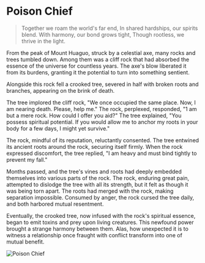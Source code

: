 # Poison Chief

> Together we roam the world's far end,
> In shared hardships, our spirits blend.
> With harmony, our bond grows tight,
> Though rootless, we thrive in the light.

From the peak of Mount Huaguo, struck by a celestial axe, many rocks and
trees tumbled down. Among them was a cliff rock that had absorbed the
essence of the universe for countless years. The axe's blow liberated it
from its burdens, granting it the potential to turn into something sentient.

Alongside this rock fell a crooked tree, severed in half with broken roots
and branches, appearing on the brink of death.

The tree implored the cliff rock, "We once occupied the same place. Now,
I am nearing death. Please, help me." The rock, perplexed, responded, "1
am but a mere rock. How could I offer you aid?" The tree explained, "You
possess spiritual potential. If you would allow me to anchor my roots in
your body for a few days, I might yet survive."

The rock, mindful of its reputation, reluctantly consented. The tree
entwined its ancient roots around the rock, securing itself firmly. When
the rock expressed discomfort, the tree replied, "I am heavy and must bind
tightly to prevent my fall."

Months passed, and the tree's vines and roots had deeply embedded
themselves into various parts of the rock. The rock, enduring great pain,
attempted to dislodge the tree with all its strength, but it felt as though it
was being torn apart. The roots had merged with the rock, making
separation impossible. Consumed by anger, the rock cursed the tree daily,
and both harbored mutual resentment.

Eventually, the crooked tree, now infused with the rock's spiritual
essence, began to emit toxins and prey upon living creatures. This
newfound power brought a strange harmony between them. Alas, how
unexpected it is to witness a relationship once fraught with conflict
transform into one of mutual benefit.

![Poison Chief](/image-20240827233930402.png)